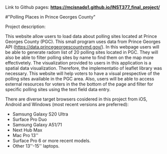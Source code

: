 Link to Github pages: **https://mcisnado1.github.io/INST377_final_project/**

#"Polling Places in Prince Georges County"

Project description:

This website allow users to load data about polling sites located at Prince Georges County (PGC). This small program uses data from Prince Georges API (https://data.princegeorgescountymd.gov/).
In this webpage users will be able to generate radom list of 20 polling sites located in PGC.
They will also be able to filter polling sites by name to find them on the map more effectivetely. The visualization provided to users in this application is a spatial data visualization. Therefore, the implementatio of leaflet library was necessary. 
This website will help voters to have a visual prespective of the polling sites available in the PGC area.
Also, users will be able to access external resources for voters in the the bottom of the page and filter for specific polling sites using the text field data entry.

There are diverse target browsers cosidered in this project from iOS, Android and Windows 
(most recent versions are preferred):
- Samsung Galaxy S20 Ultra 
- Surface Pro Duo
- Samsung Galaxy A51/71
- Next Hub Max
- Mac Pro 13''
- Surface Pro 6 or more recent models.
- Other 13''-15'' laptops.

